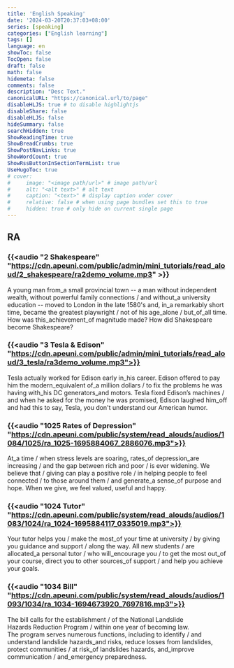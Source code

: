 ```yaml
---
title: 'English Speaking'
date: '2024-03-20T20:37:03+08:00'
series: [speaking]
categories: ["English learning"]
tags: []
language: en
showToc: false
TocOpen: false
draft: false
math: false
hidemeta: false
comments: false
description: "Desc Text."
canonicalURL: "https://canonical.url/to/page"
disableHLJS: true # to disable highlightjs
disableShare: false
disableHLJS: false
hideSummary: false
searchHidden: true
ShowReadingTime: true
ShowBreadCrumbs: true
ShowPostNavLinks: true
ShowWordCount: true
ShowRssButtonInSectionTermList: true
UseHugoToc: true
# cover:
#     image: "<image path/url>" # image path/url
#     alt: "<alt text>" # alt text
#     caption: "<text>" # display caption under cover
#     relative: false # when using page bundles set this to true
#     hidden: true # only hide on current single page
---
```


## RA

### {{<audio "2 Shakespeare" "https://cdn.apeuni.com/public/admin/mini_tutorials/read_aloud/2_shakespeare/ra2demo_volume.mp3" >}}

<div class="apeblog-styled">
<div class="ra-body">
<span class="split" time="0.66"></span><span class="ra-weak">A</span> young man
fro<span class="ra-link">m_a</span> small provincial town --<span class="split" time="3.4"></span>
<span class="ra-weak">a</span> man without independen<span class="ra-loss">t</span>
wealth,<span class="split" time="5.552"></span> withou<span class="ra-loss">t</span>
powerful family conne<span class="ra-loss">c</span>tions<span class="split" time="7.738"></span>
<span class="ra-break">/</span> <span class="ra-weak">and</span> withou<span class="ra-link">t_a</span>
university education --<span class="split" time="10.242"></span> move<span class="ra-loss">d</span>
<span class="ra-weak">to</span> London <span class="ra-weak">in the</span> late
1580's <span class="ra-weak">and</span>,<span class="split" time="13.037"></span>
<span class="ra-link">in_a</span> remarkably shor<span class="ra-loss">t</span>
time,<span class="split" time="14.88"></span> became
<span class="ra-weak">the</span> greates<span class="ra-loss">t</span>
playwright<span class="split" time="16.68"></span>
<span class="ra-break">/</span> not <span class="ra-weak">of his</span> a<span class="ra-link">ge_a</span>lone<span class="split" time="18.1"></span>
<span class="ra-break">/</span> bu<span class="ra-link">t_of_all</span>
time.<span class="split" time="19.44"></span> How was thi<span class="ra-link">s_a</span>chievemen<span class="ra-link">t_of</span> ma<span class="ra-loss">g</span>nitu<span class="ra-loss">de</span> made?<span class="split" time="22.240"></span>
How di<span class="ra-loss">d</span> Shakespeare become Shakespeare?<span class="split" time="25.184"></span>
</div>
</div>


### {{<audio "3 Tesla & Edison" "https://cdn.apeuni.com/public/admin/mini_tutorials/read_aloud/3_tesla/ra3demo_volume.mp3">}}

<div class="apeblog-styled">
<div class="ra-body">
<span class="split" time="0.716"></span>Tesla a<span class="ra-loss">c</span>tually wor<span class="ra-loss">ked</span>
<span class="ra-weak">for</span> Edison early <span class="ra-weak">i</span><span class="ra-link">n_h</span><span class="ra-weak">is</span> career.<span class="split" time="4.66"></span>
Edison offer<span class="ra-loss">ed</span> <span class="ra-weak">to</span> pay
him <span class="ra-weak">the</span> moder<span class="ra-link">n_e</span>quivalent <span class="ra-weak">o</span><span class="ra-link">f_a</span> million dollars<span class="split" time="8.41"></span>
<span class="ra-break">/</span> <span class="ra-weak">to</span> fix
<span class="ra-weak">the</span> pro<span class="ra-loss">b</span>lems he
<span class="ra-weak">was</span> having <span class="ra-weak">wi</span><span class="ra-link">th_h</span><span class="ra-weak">is</span> DC
generator<span class="ra-link">s_a</span><span class="ra-weak">nd</span> motors.<span class="split" time="12.6"></span>
Tesla fi<span class="ra-loss">x</span>ed Edison’s machines<span class="split" time="14.93"></span>
<span class="ra-break">/</span> <span class="ra-weak">and</span> when he as<span class="ra-loss">ked</span>
<span class="ra-weak">for the</span> money he
<span class="ra-weak">was</span> promised,<span class="split" time="17.7"></span>
Edison laughed <span class="ra-weak">hi</span><span class="ra-link">m_o</span>ff
<span class="ra-weak">and</span> ha<span class="ra-loss">d</span> this
<span class="ra-weak">to</span> say,<span class="split" time="20.42"></span>
Tesla, you don't understand our American humor.<span class="split" time="23.75"></span>
</div>
</div>


### {{<audio "1025 Rates of Depression" "https://cdn.apeuni.com/public/system/read_alouds/audios/1084/1025/ra_1025-1695884067_2886076.mp3">}}

<div class="apeblog-styled">
<div class="ra-body">
<span class="split" time="0.40"></span>A<span class="ra-link">t_a </span><span class="ra-weak">time </span><span class="ra-break"> / </span><span class="split" time="1.28"></span><span class="ra-weak">when </span>stress levels <span class="ra-weak">are </span>soaring, <span class="split" time="3.24"></span>ra<span class="ra-link">tes_o</span><span class="ra-weak">f </span>depressio<span class="ra-link">n_are </span>increasing <span class="ra-break"> / </span><span class="split" time="5.47"></span><span class="ra-weak">and the </span>ga<span class="ra-loss">p </span><span class="ra-weak">between </span>rich <span class="ra-weak">and </span>poor <span class="ra-break"> / </span><span class="split" time="7.70"></span><span class="ra-weak">is </span>ever widening. <span class="split" time="9.03"></span>We believe <span class="ra-weak">that </span><span class="ra-break"> / </span><span class="split" time="11.06"></span>giving <span class="ra-weak">can </span>play <span class="ra-weak">a </span>positive role <span class="ra-break"> / </span><span class="split" time="13.34"></span><span class="ra-weak">in </span>helping people <span class="ra-weak">to </span>feel conne<span class="ra-loss">c</span>ted <span class="ra-break"> / </span><span class="split" time="15.55"></span><span class="ra-weak">to </span>those aroun<span class="ra-loss">d </span><span class="ra-weak">them </span><span class="ra-break"> / </span><span class="split" time="16.88"></span><span class="ra-weak">and </span>genera<span class="ra-link">te_a </span>sen<span class="ra-link">se_o</span><span class="ra-weak">f </span>purpose <span class="ra-weak">and </span>hope. <span class="split" time="19.47"></span>When we give, <span class="split" time="21.39"></span>we feel valued, <span class="split" time="22.81"></span>useful <span class="ra-weak">and </span>happy.<span class="split" time="24.28"></span></div>
</div>

### {{<audio "1024 Tutor" "https://cdn.apeuni.com/public/system/read_alouds/audios/1083/1024/ra_1024-1695884117_0335019.mp3">}}

<div class="apeblog-styled">
<div class="ra-body">
<span class="split" time="0.38"></span><span class="ra-weak">Your </span>tutor helps <span class="ra-weak">you </span><span class="ra-break"> / </span><span class="split" time="1.76"></span>make <span class="ra-weak">the </span>mos<span class="ra-link">t_o</span><span class="ra-weak">f </span>your time <span class="ra-weak">at </span>university <span class="ra-break"> / </span><span class="split" time="4.36"></span><span class="ra-weak">by </span>giving <span class="ra-weak">you </span>guidance <span class="ra-weak">and </span>support <span class="ra-break"> / </span><span class="split" time="6.50"></span>along <span class="ra-weak">the </span>way. <span class="split" time="7.59"></span>All new students <span class="ra-break"> / </span><span class="split" time="9.85"></span><span class="ra-weak">are </span>allocate<span class="ra-link">d_a </span>personal tutor <span class="ra-break"> / </span><span class="split" time="11.94"></span>who wi<span class="ra-link">ll_en</span>courage you <span class="ra-break"> / </span><span class="split" time="13.30"></span><span class="ra-weak">to </span>ge<span class="ra-loss">t </span><span class="ra-weak">the </span>most ou<span class="ra-link">t_o</span><span class="ra-weak">f </span>your course, <span class="split" time="15.38"></span>dire<span class="ra-loss">c</span>t you <span class="ra-weak">to </span>other source<span class="ra-link">s_o</span><span class="ra-weak">f </span>support <span class="ra-break"> / </span><span class="split" time="18.03"></span><span class="ra-weak">and </span>help you achieve <span class="ra-weak">your </span>goals.<span class="split" time="19.98"></span></div>
</div>

### {{<audio "1034 Bill" "https://cdn.apeuni.com/public/system/read_alouds/audios/1093/1034/ra_1034-1694673920_7697816.mp3">}}

<div class="apeblog-styled">
<div class="ra-body">
<span class="split" time="0.27"></span><span class="ra-weak">The</span> bill calls<span class="ra-weak"> for </span><span class="ra-weak">the </span>establishment <span class="ra-break"> / </span><span class="split" time="2.63"></span><span class="ra-weak"> of</span><span class="ra-weak"> the</span> National Lan<span class="ra-loss">d</span>slide Hazards&nbsp;Redu<span class="ra-loss">c</span>tion Program <span class="ra-break"> / </span><span class="split" time="6.05"></span>within&nbsp;one&nbsp;year<span class="ra-weak"> of</span> becoming&nbsp;law.<span class="split" time="8.44"></span><span class="ra-weak"> The&nbsp;</span>program&nbsp;serves&nbsp;numerous fun<span class="ra-loss">c</span>tions,<span class="split" time="11.72"></span> including&nbsp;<span class="ra-weak">to</span> identify<span class="ra-break"> / </span><span class="split" time="13.50"></span><span class="ra-weak"> and</span> understand&nbsp;lan<span class="ra-loss">d</span>slide hazard<span class="ra-link">s_a</span><span class="ra-weak">nd</span> risks,<span class="split" time="16.61"></span> reduce&nbsp;losses<span class="ra-weak"> from</span> lan<span class="ra-loss">d</span>slides,<span class="split" time="18.97"></span> prote<span class="ra-loss">c</span>t communities <span class="ra-break"> / </span><span class="split" time="20.38"></span>a<span class="ra-loss">t</span> ris<span class="ra-link">k_o</span><span class="ra-weak">f</span>  lan<span class="ra-loss">d</span>slides  hazards,<span class="split" time="22.55"></span><span class="ra-weak"> a</span><span class="ra-link">nd_i</span>mprove communication <span class="ra-break"> / </span><span class="split" time="24.22"></span><span class="ra-weak">a</span><span class="ra-link">nd_e</span>mergency prepare<span class="ra-loss">d</span>ness.<span class="split" time="26.17"></span></div>
</div>

